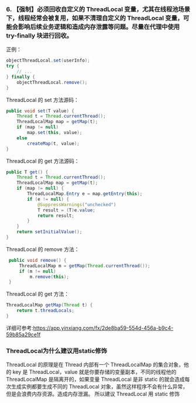 ### 6. 【强制】必须回收自定义的 ThreadLocal 变量，尤其在线程池场景下，线程经常会被复用，如果不清理自定义的 ThreadLocal 变量，可能会影响后续业务逻辑和造成内存泄露等问题。尽量在代理中使用 try-finally 块进行回收。
正例：
```java
objectThreadLocal.set(userInfo);
try {
    // ...
} finally {
    objectThreadLocal.remove();
}
```
ThreadLocal 的 set 方法源码：
```java
public void set(T value) {
    Thread t = Thread.currentThread();
    ThreadLocalMap map = getMap(t);
    if (map != null)
        map.set(this, value);
    else
        createMap(t, value);
}
```
ThreadLocal 的 get 方法源码：
```java
public T get() {
    Thread t = Thread.currentThread();
    ThreadLocalMap map = getMap(t);
    if (map != null) {
        ThreadLocalMap.Entry e = map.getEntry(this);
        if (e != null) {
            @SuppressWarnings("unchecked")
            T result = (T)e.value;
            return result;
        }
    }
    return setInitialValue();
}
```

ThreadLocal 的 remove 方法：
```java
 public void remove() {
     ThreadLocalMap m = getMap(Thread.currentThread());
     if (m != null)
         m.remove(this);
 }
```

ThreadLocal 的 get 方法：
```java
ThreadLocalMap getMap(Thread t) {
    return t.threadLocals;
}
```

详细可参考:https://app.yinxiang.com/fx/2de8ba59-554d-456a-b9c4-59b85a29ce1f

### ThreadLocal为什么建议用static修饰
ThreadLocal 的原理是在 Thread 内部有一个 ThreadLocalMap 的集合对象，他的 key 是 ThreadLocal，value 就是你要存储的变量副本，不同的线程他的 ThreadLocalMap 是隔离开的，如果变量 ThreadLocal 是非 static 的就会造成每次生成实例都要生成不同的 ThreadLocal 对象，虽然这样程序不会有什么异常，但是会浪费内存资源。造成内存泄漏。 所以建议 ThreadLocal 用 static 修饰